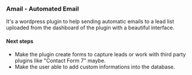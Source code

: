 <h3>Amail - Automated Email</h3>

<p>It's a wordpress plugin to help sending automatic emails to a lead list uploaded from the dashboard of the plugin with a beautiful interface.</p>

<h4>Next steps</h4>
<ul>
<li>Make the plugin create forms to capture leads or work with third party plugins like "Contact Form 7" maybe.</li>
<li>Make the user able to add custom informations into the database.</li>
</ul>
